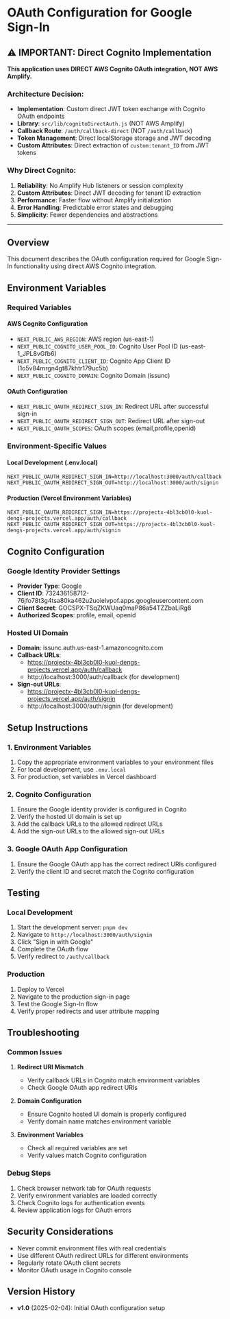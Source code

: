 # OAuth Configuration for Google Sign-In

## ⚠️ **IMPORTANT: Direct Cognito Implementation**

**This application uses DIRECT AWS Cognito OAuth integration, NOT AWS Amplify.**

### Architecture Decision:
- **Implementation**: Custom direct JWT token exchange with Cognito OAuth endpoints
- **Library**: `src/lib/cognitoDirectAuth.js` (NOT AWS Amplify)
- **Callback Route**: `/auth/callback-direct` (NOT `/auth/callback`)
- **Token Management**: Direct localStorage storage and JWT decoding
- **Custom Attributes**: Direct extraction of `custom:tenant_ID` from JWT tokens

### Why Direct Cognito:
1. **Reliability**: No Amplify Hub listeners or session complexity
2. **Custom Attributes**: Direct JWT decoding for tenant ID extraction
3. **Performance**: Faster flow without Amplify initialization
4. **Error Handling**: Predictable error states and debugging
5. **Simplicity**: Fewer dependencies and abstractions

---

## Overview
This document describes the OAuth configuration required for Google Sign-In functionality using direct AWS Cognito integration.

## Environment Variables

### Required Variables

#### AWS Cognito Configuration
- `NEXT_PUBLIC_AWS_REGION`: AWS region (us-east-1)
- `NEXT_PUBLIC_COGNITO_USER_POOL_ID`: Cognito User Pool ID (us-east-1_JPL8vGfb6)
- `NEXT_PUBLIC_COGNITO_CLIENT_ID`: Cognito App Client ID (1o5v84mrgn4gt87khtr179uc5b)
- `NEXT_PUBLIC_COGNITO_DOMAIN`: Cognito Domain (issunc)

#### OAuth Configuration
- `NEXT_PUBLIC_OAUTH_REDIRECT_SIGN_IN`: Redirect URL after successful sign-in
- `NEXT_PUBLIC_OAUTH_REDIRECT_SIGN_OUT`: Redirect URL after sign-out
- `NEXT_PUBLIC_OAUTH_SCOPES`: OAuth scopes (email,profile,openid)

### Environment-Specific Values

#### Local Development (.env.local)
```
NEXT_PUBLIC_OAUTH_REDIRECT_SIGN_IN=http://localhost:3000/auth/callback
NEXT_PUBLIC_OAUTH_REDIRECT_SIGN_OUT=http://localhost:3000/auth/signin
```

#### Production (Vercel Environment Variables)
```
NEXT_PUBLIC_OAUTH_REDIRECT_SIGN_IN=https://projectx-4bl3cb0l0-kuol-dengs-projects.vercel.app/auth/callback
NEXT_PUBLIC_OAUTH_REDIRECT_SIGN_OUT=https://projectx-4bl3cb0l0-kuol-dengs-projects.vercel.app/auth/signin
```

## Cognito Configuration

### Google Identity Provider Settings
- **Provider Type**: Google
- **Client ID**: 732436158712-76jfo78t3g4tsa80ka462u2uoielvpof.apps.googleusercontent.com
- **Client Secret**: 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
- **Authorized Scopes**: profile, email, openid

### Hosted UI Domain
- **Domain**: issunc.auth.us-east-1.amazoncognito.com
- **Callback URLs**: 
  - https://projectx-4bl3cb0l0-kuol-dengs-projects.vercel.app/auth/callback
  - http://localhost:3000/auth/callback (for development)
- **Sign-out URLs**:
  - https://projectx-4bl3cb0l0-kuol-dengs-projects.vercel.app/auth/signin
  - http://localhost:3000/auth/signin (for development)

## Setup Instructions

### 1. Environment Variables
1. Copy the appropriate environment variables to your environment files
2. For local development, use `.env.local`
3. For production, set variables in Vercel dashboard

### 2. Cognito Configuration
1. Ensure the Google identity provider is configured in Cognito
2. Verify the hosted UI domain is set up
3. Add the callback URLs to the allowed redirect URLs
4. Add the sign-out URLs to the allowed sign-out URLs

### 3. Google OAuth App Configuration
1. Ensure the Google OAuth app has the correct redirect URIs configured
2. Verify the client ID and secret match the Cognito configuration

## Testing

### Local Development
1. Start the development server: `pnpm dev`
2. Navigate to `http://localhost:3000/auth/signin`
3. Click "Sign in with Google"
4. Complete the OAuth flow
5. Verify redirect to `/auth/callback`

### Production
1. Deploy to Vercel
2. Navigate to the production sign-in page
3. Test the Google Sign-In flow
4. Verify proper redirects and user attribute mapping

## Troubleshooting

### Common Issues

1. **Redirect URI Mismatch**
   - Verify callback URLs in Cognito match environment variables
   - Check Google OAuth app redirect URIs

2. **Domain Configuration**
   - Ensure Cognito hosted UI domain is properly configured
   - Verify domain name matches environment variable

3. **Environment Variables**
   - Check all required variables are set
   - Verify values match Cognito configuration

### Debug Steps

1. Check browser network tab for OAuth requests
2. Verify environment variables are loaded correctly
3. Check Cognito logs for authentication events
4. Review application logs for OAuth errors

## Security Considerations

- Never commit environment files with real credentials
- Use different OAuth redirect URLs for different environments
- Regularly rotate OAuth client secrets
- Monitor OAuth usage in Cognito console

## Version History

- **v1.0** (2025-02-04): Initial OAuth configuration setup
